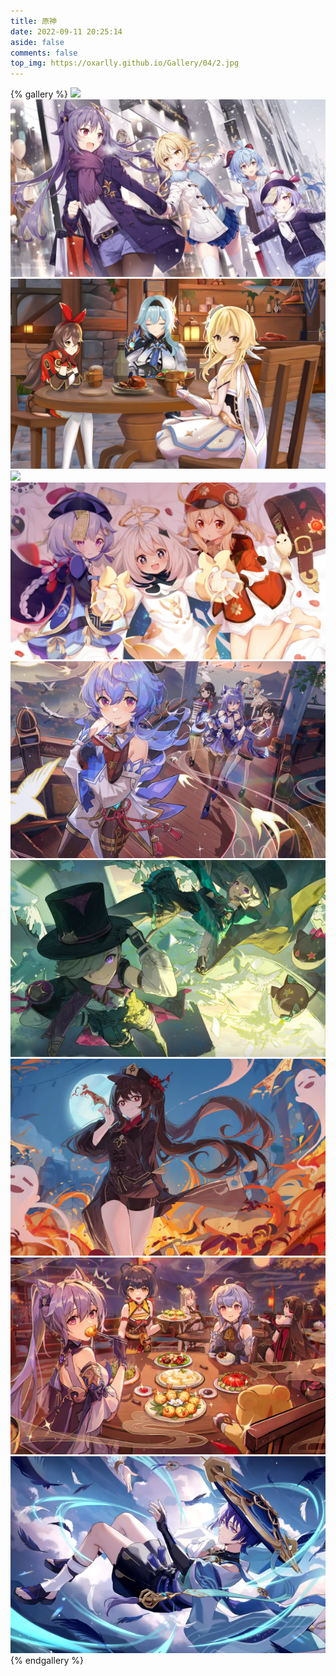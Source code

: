 ```yaml
---
title: 原神
date: 2022-09-11 20:25:14
aside: false
comments: false
top_img: https://oxarlly.github.io/Gallery/04/2.jpg
---
```


{% gallery %}
![](04/1.png)
![](04/2.jpg)
![](04/3.jpg)
![](04/4.png)
![](04/5.jpg)
![](04/6.jpg)
![](04/7.jpg)
![](04/8.jpg)
![](04/9.jpg)
![](04/10.jpg)
{% endgallery %}

